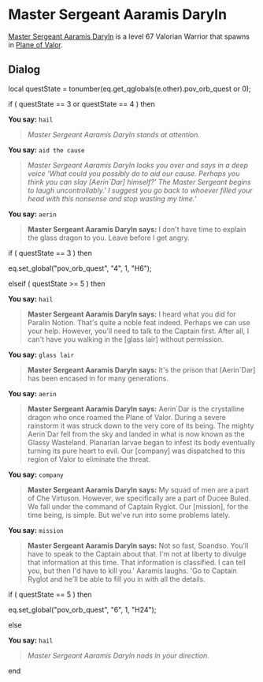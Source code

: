 # Master Sergeant Aaramis Daryln



[Master Sergeant Aaramis Daryln](/npc/208049) is a level 67 Valorian Warrior that spawns in [Plane of Valor](/zone/208).



## Dialog


local questState = tonumber(eq.get_qglobals(e.other).pov_orb_quest or 0);



if ( questState == 3 or questState == 4 ) then




**You say:** `hail`




>*Master Sergeant Aaramis Daryln stands at attention.*






**You say:** `aid the cause`




>*Master Sergeant Aaramis Daryln looks you over and says in a deep voice 'What could you possibly do to aid our cause. Perhaps you think you can slay [Aerin\`Dar] himself?' The Master Sergeant begins to laugh uncontrollably.' I suggest you go back to whoever filled your head with this nonsense and stop wasting my time.'*






**You say:** `aerin`




>**Master Sergeant Aaramis Daryln says:** I don't have time to explain the glass dragon to you. Leave before I get angry.



if ( questState == 3 ) then




eq.set_global("pov_orb_quest", "4", 1, "H6");






elseif ( questState >= 5 ) then




**You say:** `hail`




>**Master Sergeant Aaramis Daryln says:** I heard what you did for Paralin Notion. That's quite a noble feat indeed. Perhaps we can use your help. However, you'll need to talk to the Captain first. After all, I can't have you walking in the [glass lair] without permission.






**You say:** `glass lair`




>**Master Sergeant Aaramis Daryln says:** It's the prison that [Aerin\`Dar] has been encased in for many generations.






**You say:** `aerin`




>**Master Sergeant Aaramis Daryln says:** Aerin\`Dar is the crystalline dragon who once roamed the Plane of Valor. During a severe rainstorm it was struck down to the very core of its being. The mighty Aerin\`Dar fell from the sky and landed in what is now known as the Glassy Wasteland. Planarian larvae began to infest its body eventually turning its pure heart to evil. Our [company] was dispatched to this region of Valor to eliminate the threat.





**You say:** `company`




>**Master Sergeant Aaramis Daryln says:** My squad of men are a part of Che Virtuson. However, we specifically are a part of Ducee Buled. We fall under the command of Captain Ryglot. Our [mission], for the time being, is simple. But we've run into some problems lately.






**You say:** `mission`




>**Master Sergeant Aaramis Daryln says:** Not so fast, Soandso. You'll have to speak to the Captain about that. I'm not at liberty to divulge that information at this time. That information is classified. I can tell you, but then I'd have to kill you.' Aaramis laughs. 'Go to Captain Ryglot and he'll be able to fill you in with all the details.



if ( questState == 5 ) then




eq.set_global("pov_orb_quest", "6", 1, "H24");




else


**You say:** `hail`




>*Master Sergeant Aaramis Daryln nods in your direction.*

end
